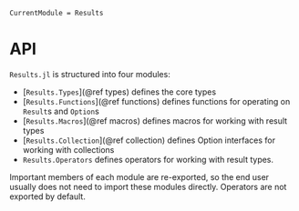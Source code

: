 ```@meta
CurrentModule = Results
```
# API

`Results.jl` is structured into four modules:
 - [`Results.Types`](@ref types) defines the core types
 - [`Results.Functions`](@ref functions) defines functions for operating on `Result`s and `Option`s
 - [`Results.Macros`](@ref macros) defines macros for working with result types
 - [`Results.Collection`](@ref collection) defines Option interfaces for working with collections
 - `Results.Operators` defines operators for working with result types.

Important members of each module are re-exported, so the end user
usually does not need to import these modules directly. Operators
are not exported by default.
